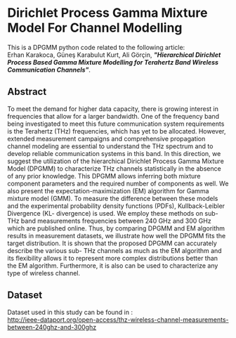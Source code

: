 # Dirichlet Process Gamma Mixture Model For Channel Modelling
This is a DPGMM python code related to the following article: \
Erhan Karakoca, Güneş Karabulut Kurt, Ali Görçin, ***"Hierarchical Dirichlet Process Based Gamma Mixture Modelling for Terahertz Band Wireless Communication Channels"***. 

## Abstract
To meet the demand for higher data capacity,
there is growing interest in frequencies that allow for a larger
bandwidth. One of the frequency band being investigated to
meet this future communication system requirements is the
Terahertz (THz) frequencies, which has yet to be allocated.
However, extended measurement campaigns and comprehensive
propagation channel modeling are essential to understand the
THz spectrum and to develop reliable communication systems
in this band. In this direction, we suggest the utilization of the
hierarchical Dirichlet Process Gamma Mixture Model (DPGMM)
to characterize THz channels statistically in the absence of any
prior knowledge. This DPGMM allows inferring both mixture
component parameters and the required number of components
as well. We also present the expectation-maximization (EM)
algorithm for Gamma mixture model (GMM). To measure the
difference between these models and the experimental probability
density functions (PDFs), Kullback-Leibler Divergence (KL-
divergence) is used. We employ these methods on sub-THz band
measurements frequencies between 240 GHz and 300 GHz which
are published online. Thus, by comparing DPGMM and EM
algorithm results in measurement datasets, we illustrate how
well the DPGMM fits the target distribution. It is shown that
the proposed DPGMM can accurately describe the various sub-
THz channels as much as the EM algorithm and its flexibility
allows it to represent more complex distributions better than the
EM algorithm. Furthermore, it is also can be used to characterize
any type of wireless channel.

## Dataset 
Dataset used in this study can be found in : \
 http://ieee-dataport.org/open-access/thz-wireless-channel-measurements-between-240ghz-and-300ghz
